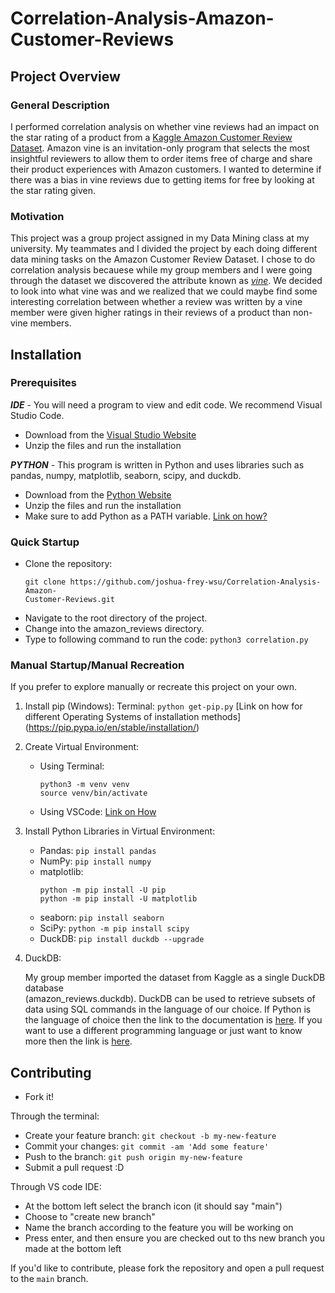# Correlation-Analysis-Amazon-Customer-Reviews

## Project Overview

### General Description
I performed correlation analysis on whether vine reviews had an impact on the star rating of a product from a [Kaggle Amazon Customer Review Dataset](https://www.kaggle.com/datasets/cynthiarempel/amazon-us-customer-reviews-dataset). Amazon vine is an invitation-only program that selects the most insightful reviewers to allow them to order items free of charge and share their product experiences with Amazon customers. I wanted to determine if there was a bias in vine reviews due to getting items for free by looking at the star rating given. 

### Motivation
This project was a group project assigned in my Data Mining class at my university. My teammates and I divided the project by each doing different data mining tasks on the Amazon Customer Review Dataset. I chose to do correlation analysis becauese while my group members and I were going through the dataset we discovered the attribute known as [_vine_](https://www.amazon.com/vine/about). We decided to look into what vine was and we realized that we could maybe find some interesting correlation between whether a review was written by a vine member were given higher ratings in their reviews of a product than non-vine members. 

## Installation 

### Prerequisites
***IDE*** -  You will need a program to view and edit code. We recommend Visual Studio Code.
- Download from the [Visual Studio Website](https://code.visualstudio.com/download)
- Unzip the files and run the installation

***PYTHON*** - This program is written in Python and uses libraries such as pandas, numpy, matplotlib, seaborn, scipy, and duckdb. 
- Download from the [Python Website](https://www.python.org/downloads/)
- Unzip the files and run the installation
- Make sure to add Python as a PATH variable. [Link on how?](https://realpython.com/add-python-to-path/)

### Quick Startup
  - Clone the repository:
    ```
    git clone https://github.com/joshua-frey-wsu/Correlation-Analysis-Amazon-  
    Customer-Reviews.git
    ```
  - Navigate to the root directory of the project.
  - Change into the amazon_reviews directory.
  - Type to following command to run the code:
    ```python3 correlation.py```
    
### Manual Startup/Manual Recreation
If you prefer to explore manually or recreate this project on your own.

1. Install pip (Windows):
   Terminal:
   ```python get-pip.py```
   [Link on how for different Operating Systems of installation methods]      (https://pip.pypa.io/en/stable/installation/)

2. Create Virtual Environment:
    - Using Terminal:
      ```
      python3 -m venv venv
      source venv/bin/activate
      ```
    - Using VSCode:
      [Link on How](https://code.visualstudio.com/docs/python/environments)
      
3. Install Python Libraries in Virtual Environment:
     - Pandas:
       ```pip install pandas```
     - NumPy:
       ```pip install numpy```
     - matplotlib:
       ```
       python -m pip install -U pip
       python -m pip install -U matplotlib
       ```
     - seaborn:
       ```pip install seaborn```
     - SciPy:
       ```python -m pip install scipy```
     - DuckDB:
       ```pip install duckdb --upgrade```
  4. DuckDB:
     
     My group member imported the dataset from Kaggle as a single DuckDB database     
     (amazon_reviews.duckdb). DuckDB can be used to retrieve subsets of data using SQL
     commands in the language of our choice. If Python is the language of choice then        the link to the documentation is [here](https://duckdb.org/docs/api/python/overview).
     If you want to use a different programming language or just want to know more then      the link is [here](https://duckdb.org/docs/). 

## Contributing 
- Fork it!

Through the terminal: 
- Create your feature branch: `git checkout -b my-new-feature`
- Commit your changes: `git commit -am 'Add some feature'`
- Push to the branch: `git push origin my-new-feature`
- Submit a pull request :D

Through VS code IDE:
- At the bottom left select the branch icon (it should say "main")
- Choose to "create new branch"
- Name the branch according to the feature you will be working on
- Press enter, and then ensure you are checked out to ths new branch you made at the bottom left

If you'd like to contribute, please fork the repository and open a pull request to the `main` branch.
